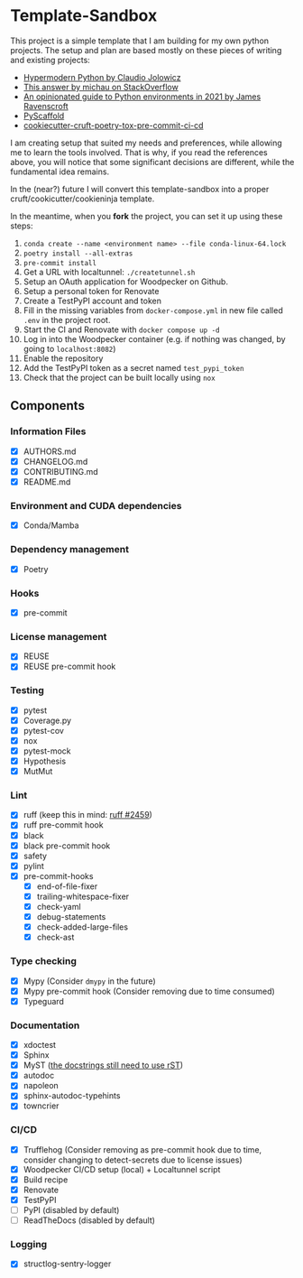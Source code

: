 <!--
SPDX-FileCopyrightText: 2023 The Template-Sandbox Authors

SPDX-License-Identifier: CC-BY-4.0
-->

# Template-Sandbox

This project is a simple template that I am building for my own python projects.
The setup and plan are based mostly on these pieces of writing and existing projects:

- [Hypermodern Python by Claudio Jolowicz](https://cjolowicz.github.io/posts/hypermodern-python-01-setup)
- [This answer by michau on StackOverflow](https://stackoverflow.com/a/71110028)
- [An opinionated guide to Python environments in 2021 by James Ravenscroft](https://brainsteam.co.uk/2021/04/01/opinionated-guide-to-virtualenvs/)
- [PyScaffold](https://pyscaffold.org/)
- [cookiecutter-cruft-poetry-tox-pre-commit-ci-cd](https://cookiecutter-cruft-poetry-tox-pre-commit-ci-cd.readthedocs.io/en/latest/#)


I am creating setup that suited my needs and preferences, while allowing me to learn the tools involved.
That is why, if you read the references above, you will notice that some significant decisions are different, while the fundamental idea remains.

In the (near?) future I will convert this template-sandbox into a proper cruft/cookicutter/cookieninja template.

In the meantime, when you **fork** the project, you can set it up using these steps:

1. `conda create --name <environment name> --file conda-linux-64.lock`
2. `poetry install --all-extras`
3. `pre-commit install`
4.  Get a URL with localtunnel: `./createtunnel.sh`
5. Setup an OAuth application for Woodpecker on Github.
6. Setup a personal token for Renovate
7. Create a TestPyPI account and token
8. Fill in the missing variables from `docker-compose.yml` in new file called `.env` in the project root.
9. Start the CI and Renovate with `docker compose up -d`
10. Log in into the Woodpecker container (e.g. if nothing was changed, by going to `localhost:8082`)
11. Enable the repository
12. Add the TestPyPI token as a secret named `test_pypi_token`
13. Check that the project can be built locally using `nox`

## Components

### Information Files

- [x] AUTHORS.md
- [x] CHANGELOG.md
- [x] CONTRIBUTING.md
- [x] README.md

### Environment and CUDA dependencies

- [x] Conda/Mamba

### Dependency management

- [x] Poetry

### Hooks

- [x] pre-commit

### License management

- [x] REUSE
- [x] REUSE pre-commit hook

### Testing

- [x] pytest
- [x] Coverage.py
- [x] pytest-cov
- [x] nox
- [x] pytest-mock
- [x] Hypothesis
- [x] MutMut

### Lint

- [x] ruff (keep this in mind: [ruff #2459](https://github.com/charliermarsh/ruff/issues/2459))
- [x] ruff pre-commit hook
- [x] black
- [x] black pre-commit hook
- [x] safety
- [x] pylint
- [x] pre-commit-hooks
    - [x] end-of-file-fixer
    - [x] trailing-whitespace-fixer
    - [x] check-yaml
    - [x] debug-statements
    - [x] check-added-large-files
    - [x] check-ast

### Type checking

- [x] Mypy (Consider `dmypy` in the future)
- [x] Mypy pre-commit hook (Consider removing due to time consumed)
- [x] Typeguard

### Documentation

- [x] xdoctest
- [x] Sphinx
- [x] MyST ([the docstrings still need to use rST](https://myst-parser.readthedocs.io/en/v0.15.2_a/sphinx/use.html#use-sphinx-ext-autodoc-in-markdown-files))
- [x] autodoc
- [x] napoleon
- [x] sphinx-autodoc-typehints
- [x] towncrier

### CI/CD

- [x] Trufflehog (Consider removing as pre-commit hook due to time, consider changing to detect-secrets due to license issues)
- [x] Woodpecker CI/CD setup (local) + Localtunnel script
- [x] Build recipe
- [x] Renovate
- [x] TestPyPI
- [ ] PyPI (disabled by default)
- [ ] ReadTheDocs (disabled by default)

### Logging

- [x] structlog-sentry-logger
